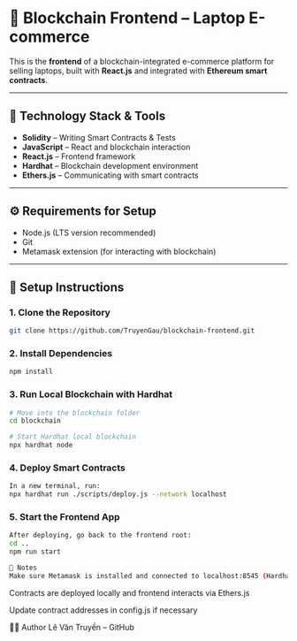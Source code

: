 # 🛒 Blockchain Frontend – Laptop E-commerce

This is the **frontend** of a blockchain-integrated e-commerce platform for selling laptops, built with **React.js** and integrated with **Ethereum smart contracts**.

---

## 🧱 Technology Stack & Tools

- **Solidity** – Writing Smart Contracts & Tests  
- **JavaScript** – React and blockchain interaction  
- **React.js** – Frontend framework  
- **Hardhat** – Blockchain development environment  
- **Ethers.js** – Communicating with smart contracts  

---

## ⚙️ Requirements for Setup

- Node.js (LTS version recommended)
- Git
- Metamask extension (for interacting with blockchain)

---

## 🚀 Setup Instructions

### 1. Clone the Repository
```bash
git clone https://github.com/TruyenGau/blockchain-frontend.git


```
### 2. Install Dependencies
```bash
npm install
```

### 3. Run Local Blockchain with Hardhat
```bash
# Move into the blockchain folder
cd blockchain

# Start Hardhat local blockchain
npx hardhat node
```
### 4. Deploy Smart Contracts
```bash
In a new terminal, run:
npx hardhat run ./scripts/deploy.js --network localhost
```
### 5. Start the Frontend App
```bash
After deploying, go back to the frontend root:
cd ..
npm run start

🔐 Notes
Make sure Metamask is installed and connected to localhost:8545 (Hardhat Network)
```

Contracts are deployed locally and frontend interacts via Ethers.js

Update contract addresses in config.js if necessary

👨‍💻 Author
Lê Văn Truyền – GitHub
